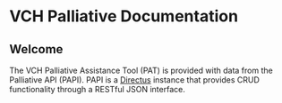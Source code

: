 # VCH Palliative Documentation

## Welcome
The VCH Palliative Assistance Tool (PAT) is provided with data from the Palliative API (PAPI).  PAPI is a [Directus](https://docs.directus.io/) instance that provides CRUD functionality through a RESTful JSON interface.

## 